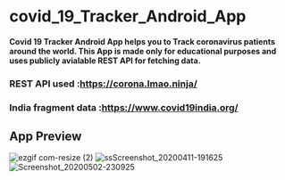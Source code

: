 # covid_19_Tracker_Android_App

#### Covid 19 Tracker Android App helps you to Track coronavirus patients around the world. This App is made only for educational purposes and uses publicly avialable REST API for fetching data.
### REST API used :https://corona.lmao.ninja/

### India fragment data :https://www.covid19india.org/
## App Preview
 
![ezgif com-resize (2)](https://user-images.githubusercontent.com/47140660/80871338-99827400-8cc9-11ea-9b9b-73ac59f6e9a9.gif) ![ssScreenshot_20200411-191625](https://user-images.githubusercontent.com/47140660/80870877-cb460b80-8cc6-11ea-8307-6dc9007a8c8a.png) ![Screenshot_20200502-230925](https://user-images.githubusercontent.com/47140660/80871417-23cad800-8cca-11ea-9e25-fdd7eda748dc.png)








